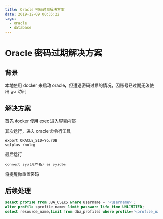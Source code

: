 ```yaml
---
title: Oracle 密码过期解决方案
date: 2019-12-09 00:55:22
tags:
  - oracle
  - database
---
```


# Oracle 密码过期解决方案

## 背景

本地使用 docker 来启动 oracle，但遭遇密码过期的情况，因账号已过期无法使用 gui 访问

## 解决方案

首先 docker 使用 exec 进入容器内部

其次运行，进入 oracle 命令行工具

```
export ORACLE_SID=YourDB
sqlplus /nolog
```

最后运行

```
connect sys(用户名) as sysdba
```

将提醒你重置密码

## 后续处理

```sql
select profile from DBA_USERS where username = '<username>';
alter profile <profile_name> limit password_life_time UNLIMITED;
select resource_name,limit from dba_profiles where profile='<profile_name>';
```
